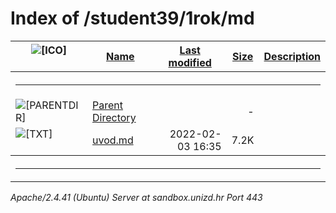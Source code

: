 <!DOCTYPE HTML PUBLIC "-//W3C//DTD HTML 3.2 Final//EN">
<html>
 <head>
  <title>Index of /student39/1rok/md</title>
 </head>
 <body>
<h1>Index of /student39/1rok/md</h1>
  <table>
   <tr><th valign="top"><img src="/icons/blank.gif" alt="[ICO]"></th><th><a href="?C=N;O=D">Name</a></th><th><a href="?C=M;O=A">Last modified</a></th><th><a href="?C=S;O=A">Size</a></th><th><a href="?C=D;O=A">Description</a></th></tr>
   <tr><th colspan="5"><hr></th></tr>
<tr><td valign="top"><img src="/icons/back.gif" alt="[PARENTDIR]"></td><td><a href="/student39/1rok/">Parent Directory</a></td><td>&nbsp;</td><td align="right">  - </td><td>&nbsp;</td></tr>
<tr><td valign="top"><img src="/icons/text.gif" alt="[TXT]"></td><td><a href="uvod.md">uvod.md</a></td><td align="right">2022-02-03 16:35  </td><td align="right">7.2K</td><td>&nbsp;</td></tr>
   <tr><th colspan="5"><hr></th></tr>
</table>
<address>Apache/2.4.41 (Ubuntu) Server at sandbox.unizd.hr Port 443</address>
</body></html>
